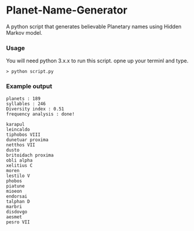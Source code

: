 #   Planet-Name-Generator
A python script that generates believable Planetary names using Hidden Markov model.

### Usage
You will need python 3.x.x to run this script. opne up your terminl and type.

```> python script.py```

### Example output
```
planets : 189
syllables : 246
Diversity index : 0.51
frequency analysis : done!

karapul 
leincaldo 
tiphobos VIII
dunetuar proxima
netthos VII
dusto 
britoidach proxima
obli alpha
xelitius C
moren 
lestilo V
phobos 
piatune 
mioeon 
endorsai 
talphan D
marbri 
disdovgo 
aesmet 
pesro VII
```
